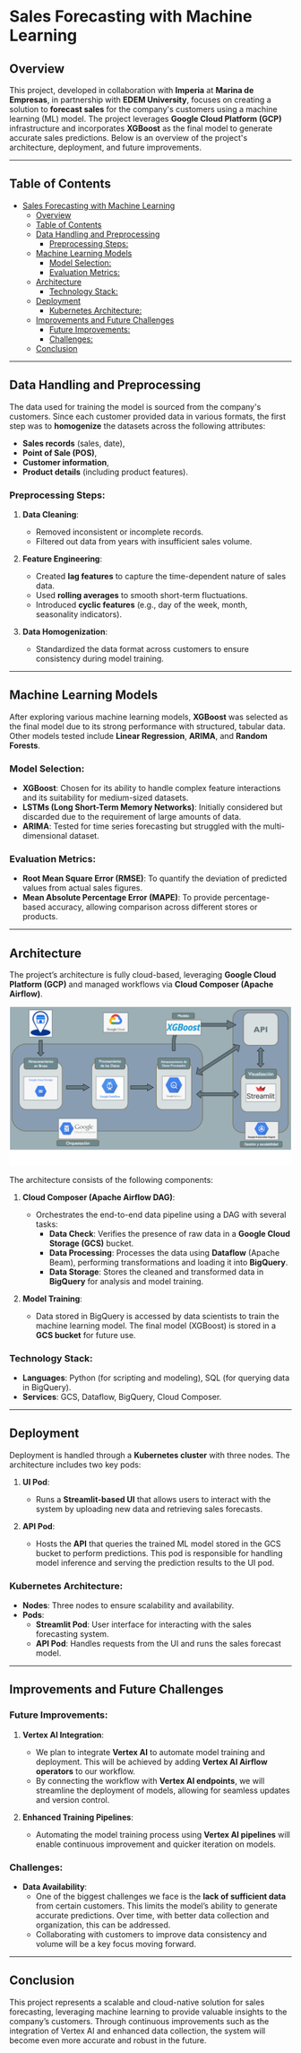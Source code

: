 # Sales Forecasting with Machine Learning

## Overview

This project, developed in collaboration with **Imperia** at **Marina de Empresas**, in partnership with **EDEM University**, focuses on creating a solution to **forecast sales** for the company's customers using a machine learning (ML) model. The project leverages **Google Cloud Platform (GCP)** infrastructure and incorporates **XGBoost** as the final model to generate accurate sales predictions. Below is an overview of the project's architecture, deployment, and future improvements.

---

## Table of Contents

- [Sales Forecasting with Machine Learning](#sales-forecasting-with-machine-learning)
  - [Overview](#overview)
  - [Table of Contents](#table-of-contents)
  - [Data Handling and Preprocessing](#data-handling-and-preprocessing)
    - [Preprocessing Steps:](#preprocessing-steps)
  - [Machine Learning Models](#machine-learning-models)
    - [Model Selection:](#model-selection)
    - [Evaluation Metrics:](#evaluation-metrics)
  - [Architecture](#architecture)
    - [Technology Stack:](#technology-stack)
  - [Deployment](#deployment)
    - [Kubernetes Architecture:](#kubernetes-architecture)
  - [Improvements and Future Challenges](#improvements-and-future-challenges)
    - [Future Improvements:](#future-improvements)
    - [Challenges:](#challenges)
  - [Conclusion](#conclusion)

---

## Data Handling and Preprocessing

The data used for training the model is sourced from the company's customers. Since each customer provided data in various formats, the first step was to **homogenize** the datasets across the following attributes:
- **Sales records** (sales, date),
- **Point of Sale (POS)**,
- **Customer information**,
- **Product details** (including product features).

### Preprocessing Steps:
1. **Data Cleaning**:
   - Removed inconsistent or incomplete records.
   - Filtered out data from years with insufficient sales volume.
   
2. **Feature Engineering**:
   - Created **lag features** to capture the time-dependent nature of sales data.
   - Used **rolling averages** to smooth short-term fluctuations.
   - Introduced **cyclic features** (e.g., day of the week, month, seasonality indicators).

3. **Data Homogenization**:
   - Standardized the data format across customers to ensure consistency during model training.

---

## Machine Learning Models

After exploring various machine learning models, **XGBoost** was selected as the final model due to its strong performance with structured, tabular data. Other models tested include **Linear Regression**, **ARIMA**, and **Random Forests**.

### Model Selection:
- **XGBoost**: Chosen for its ability to handle complex feature interactions and its suitability for medium-sized datasets.
- **LSTMs (Long Short-Term Memory Networks)**: Initially considered but discarded due to the requirement of large amounts of data.
- **ARIMA**: Tested for time series forecasting but struggled with the multi-dimensional dataset.

### Evaluation Metrics:
- **Root Mean Square Error (RMSE)**: To quantify the deviation of predicted values from actual sales figures.
- **Mean Absolute Percentage Error (MAPE)**: To provide percentage-based accuracy, allowing comparison across different stores or products.

---

## Architecture

The project’s architecture is fully cloud-based, leveraging **Google Cloud Platform (GCP)** and managed workflows via **Cloud Composer (Apache Airflow)**. 

![architecture](./assets/architecture.png)

The architecture consists of the following components:

1. **Cloud Composer (Apache Airflow DAG)**:
   - Orchestrates the end-to-end data pipeline using a DAG with several tasks:
     - **Data Check**: Verifies the presence of raw data in a **Google Cloud Storage (GCS)** bucket.
     - **Data Processing**: Processes the data using **Dataflow** (Apache Beam), performing transformations and loading it into **BigQuery**.
     - **Data Storage**: Stores the cleaned and transformed data in **BigQuery** for analysis and model training.

2. **Model Training**:
   - Data stored in BigQuery is accessed by data scientists to train the machine learning model. The final model (XGBoost) is stored in a **GCS bucket** for future use.

### Technology Stack:
- **Languages**: Python (for scripting and modeling), SQL (for querying data in BigQuery).
- **Services**: GCS, Dataflow, BigQuery, Cloud Composer.

---

## Deployment

Deployment is handled through a **Kubernetes cluster** with three nodes. The architecture includes two key pods:

1. **UI Pod**:
   - Runs a **Streamlit-based UI** that allows users to interact with the system by uploading new data and retrieving sales forecasts.

2. **API Pod**:
   - Hosts the **API** that queries the trained ML model stored in the GCS bucket to perform predictions. This pod is responsible for handling model inference and serving the prediction results to the UI pod.

### Kubernetes Architecture:
- **Nodes**: Three nodes to ensure scalability and availability.
- **Pods**:
   - **Streamlit Pod**: User interface for interacting with the sales forecasting system.
   - **API Pod**: Handles requests from the UI and runs the sales forecast model.

---

## Improvements and Future Challenges

### Future Improvements:
1. **Vertex AI Integration**:
   - We plan to integrate **Vertex AI** to automate model training and deployment. This will be achieved by adding **Vertex AI Airflow operators** to our workflow.
   - By connecting the workflow with **Vertex AI endpoints**, we will streamline the deployment of models, allowing for seamless updates and version control.

2. **Enhanced Training Pipelines**:
   - Automating the model training process using **Vertex AI pipelines** will enable continuous improvement and quicker iteration on models.

### Challenges:
- **Data Availability**:
   - One of the biggest challenges we face is the **lack of sufficient data** from certain customers. This limits the model’s ability to generate accurate predictions. Over time, with better data collection and organization, this can be addressed.
   - Collaborating with customers to improve data consistency and volume will be a key focus moving forward.

---

## Conclusion

This project represents a scalable and cloud-native solution for sales forecasting, leveraging machine learning to provide valuable insights to the company’s customers. Through continuous improvements such as the integration of Vertex AI and enhanced data collection, the system will become even more accurate and robust in the future.

